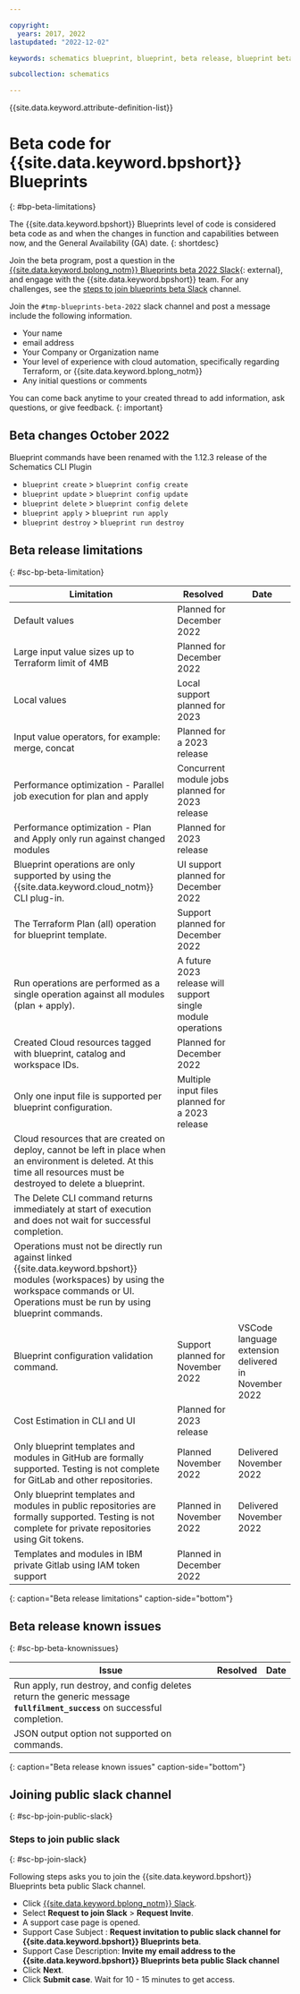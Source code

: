 ```yaml
---

copyright:
  years: 2017, 2022
lastupdated: "2022-12-02"

keywords: schematics blueprint, blueprint, beta release, blueprint beta release

subcollection: schematics

---
```


{{site.data.keyword.attribute-definition-list}}

# Beta code for {{site.data.keyword.bpshort}} Blueprints
{: #bp-beta-limitations}

The {{site.data.keyword.bpshort}} Blueprints level of code is considered beta code as and when the changes in function and capabilities between now, and the General Availability (GA) date.
{: shortdesc}

Join the beta program, post a question in the [{{site.data.keyword.bplong_notm}} Blueprints beta 2022 Slack](https://ibm-cloud-schematics.slack.com/archives/C03MPHXKYRZ){: external}, and engage with the {{site.data.keyword.bpshort}} team. For any challenges, see the [steps to join blueprints beta Slack](/docs/schematics?topic=schematics-bp-beta-limitations#sc-bp-join-public-slack) channel.

Join the `#tmp-blueprints-beta-2022` slack channel and post a message include the following information.

- Your name
- email address
- Your Company or Organization name
- Your level of experience with cloud automation, specifically regarding Terraform, or {{site.data.keyword.bplong_notm}}
- Any initial questions or comments

You can come back anytime to your created thread to add information, ask questions, or give feedback.
{: important}

## Beta changes October 2022
Blueprint commands have been renamed with the 1.12.3 release of the Schematics CLI Plugin 
- `blueprint create` > `blueprint config create`
- `blueprint update` > `blueprint config update`
- `blueprint delete` > `blueprint config delete`
- `blueprint apply` > `blueprint run apply`
- `blueprint destroy` > `blueprint run destroy` 


## Beta release limitations 
{: #sc-bp-beta-limitation}

|  Limitation | Resolved | Date |
| --- |--- | --- | 
| Default values | Planned for December 2022 | |
| Large input value sizes up to Terraform limit of 4MB | Planned for December 2022 | |
| Local values | Local support planned for 2023 | |
| Input value operators, for example: merge, concat | Planned for a 2023 release | |
| Performance optimization - Parallel job execution for plan and apply | Concurrent module jobs planned for 2023 release | | 
| Performance optimization - Plan and Apply only run against changed modules | Planned for 2023 release | | 
| Blueprint operations are only supported by using the {{site.data.keyword.cloud_notm}} CLI plug-in. | UI support planned for December 2022 | | 
| The Terraform Plan (all) operation for blueprint template. | Support planned for December 2022 | | 
| Run operations are performed as a single operation against all modules (plan + apply).|  A future 2023 release will support single module operations  | | 
| Created Cloud resources tagged with blueprint, catalog and workspace IDs. | Planned for December 2022  | | 
| Only one input file is supported per blueprint configuration. | Multiple input files planned for a 2023 release | |
| Cloud resources that are created on deploy, cannot be left in place when an environment is deleted. At this time all resources must be destroyed to delete a blueprint. | | |  
| The Delete CLI command returns immediately at start of execution and does not wait for successful completion. | | | 
| Operations must not be directly run against linked {{site.data.keyword.bpshort}} modules (workspaces) by using the workspace commands or UI. Operations must be run by using blueprint commands. | | |
| Blueprint configuration validation command. | Support planned for November 2022 | VSCode language extension delivered in November 2022  | 
| Cost Estimation in CLI and UI | Planned for 2023 release | | 
| Only blueprint templates and modules in GitHub are formally supported. Testing is not complete for GitLab and other repositories. | Planned  November  2022 | Delivered November 2022 | 
| Only blueprint templates and modules in public repositories are formally supported. Testing is not complete for private repositories using Git tokens. | Planned in November 2022 | Delivered November 2022 | 
| Templates and modules in IBM private Gitlab using IAM token support | Planned in December 2022 |  | 
{: caption="Beta release limitations" caption-side="bottom"}

## Beta release known issues 
{: #sc-bp-beta-knownissues}

| Issue | Resolved | Date |
| --- |--- | --- | 
| Run apply, run destroy, and config deletes return the generic message **`fullfilment_success`** on successful completion. | | | 
| JSON output option not supported on commands. | | |   
{: caption="Beta release known issues" caption-side="bottom"}

## Joining public slack channel
{: #sc-bp-join-public-slack}

### Steps to join public slack
{: #sc-bp-join-slack}

Following steps asks you to join the {{site.data.keyword.bpshort}} Blueprints beta public Slack channel.
- Click [{{site.data.keyword.bplong_notm}} Slack](https://cloud.ibm.com/schematics/slack).
- Select **Request to join Slack** > **Request Invite**.
- A support case page is opened.
- Support Case Subject : **Request invitation to public slack channel for {{site.data.keyword.bpshort}} Blueprints beta**.
- Support Case Description: **Invite my email address to the {{site.data.keyword.bpshort}} Blueprints beta public Slack channel**
- Click **Next**.
- Click **Submit case**. Wait for 10 - 15 minutes to get access.
